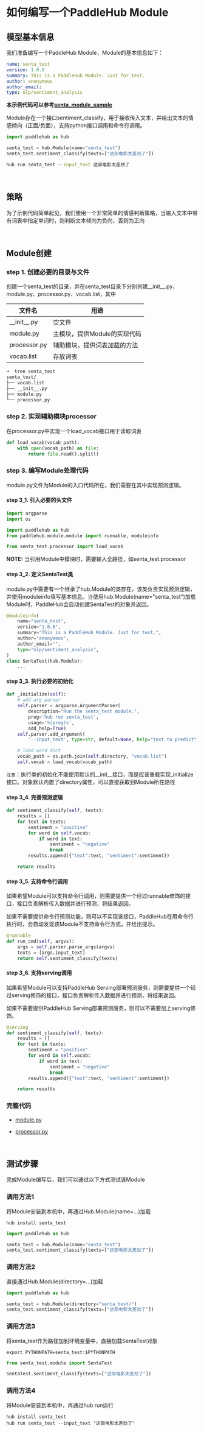 # 如何编写一个PaddleHub Module

## 模型基本信息

我们准备编写一个PaddleHub Module，Module的基本信息如下：
```yaml
name: senta_test
version: 1.0.0
summary: This is a PaddleHub Module. Just for test.
author: anonymous
author_email:
type: nlp/sentiment_analysis
```

**本示例代码可以参考[senta_module_sample](../../demo/senta_module_sample/senta_test)**

Module存在一个接口sentiment_classify，用于接收传入文本，并给出文本的情感倾向（正面/负面），支持python接口调用和命令行调用。
```python
import paddlehub as hub

senta_test = hub.Module(name="senta_test")
senta_test.sentiment_classify(texts=["这部电影太差劲了"])
```
```cmd
hub run senta_test --input_text 这部电影太差劲了
```

<br/>

## 策略

为了示例代码简单起见，我们使用一个非常简单的情感判断策略，当输入文本中带有词表中指定单词时，则判断文本倾向为负向，否则为正向

<br/>

## Module创建

### step 1. 创建必要的目录与文件

创建一个senta_test的目录，并在senta_test目录下分别创建__init__.py、module.py、processor.py、vocab.list，其中

|文件名|用途|
|-|-|
|\_\_init\_\_.py|空文件|
|module.py|主模块，提供Module的实现代码|
|processor.py|辅助模块，提供词表加载的方法|
|vocab.list|存放词表|

```cmd
➜  tree senta_test
senta_test/
├── vocab.list
├── __init__.py
├── module.py
└── processor.py
```
### step 2. 实现辅助模块processor

在processor.py中实现一个load_vocab接口用于读取词表
```python
def load_vocab(vocab_path):
    with open(vocab_path) as file:
        return file.read().split()
```

### step 3. 编写Module处理代码

module.py文件为Module的入口代码所在，我们需要在其中实现预测逻辑。

#### step 3_1. 引入必要的头文件
```python
import argparse
import os

import paddlehub as hub
from paddlehub.module.module import runnable, moduleinfo

from senta_test.processor import load_vocab
```
**NOTE:** 当引用Module中模块时，需要输入全路径，如senta_test.processor

#### step 3_2. 定义SentaTest类
module.py中需要有一个继承了hub.Module的类存在，该类负责实现预测逻辑，并使用moduleinfo填写基本信息。当使用hub.Module(name="senta_test")加载Module时，PaddleHub会自动创建SentaTest的对象并返回。
```python
@moduleinfo(
    name="senta_test",
    version="1.0.0",
    summary="This is a PaddleHub Module. Just for test.",
    author="anonymous",
    author_email="",
    type="nlp/sentiment_analysis",
)
class SentaTest(hub.Module):
    ...
```
#### step 3_3. 执行必要的初始化
```python
def _initialize(self):
    # add arg parser
    self.parser = argparse.ArgumentParser(
        description="Run the senta_test module.",
        prog='hub run senta_test',
        usage='%(prog)s',
        add_help=True)
    self.parser.add_argument(
        '--input_text', type=str, default=None, help="text to predict")

    # load word dict
    vocab_path = os.path.join(self.directory, "vocab.list")
    self.vocab = load_vocab(vocab_path)
```
`注意`：执行类的初始化不能使用默认的__init__接口，而是应该重载实现_initialize接口。对象默认内置了directory属性，可以直接获取到Module所在路径
#### step 3_4. 完善预测逻辑
```python
def sentiment_classify(self, texts):
    results = []
    for text in texts:
        sentiment = "positive"
        for word in self.vocab:
            if word in text:
                sentiment = "negative"
                break
        results.append({"text":text, "sentiment":sentiment})

    return results
```
#### step 3_5. 支持命令行调用
如果希望Module可以支持命令行调用，则需要提供一个经过runnable修饰的接口，接口负责解析传入数据并进行预测，将结果返回。

如果不需要提供命令行预测功能，则可以不实现该接口，PaddleHub在用命令行执行时，会自动发现该Module不支持命令行方式，并给出提示。
```python
@runnable
def run_cmd(self, argvs):
    args = self.parser.parse_args(argvs)
    texts = [args.input_text]
    return self.sentiment_classify(texts)
```
#### step 3_6. 支持serving调用

如果希望Module可以支持PaddleHub Serving部署预测服务，则需要提供一个经过serving修饰的接口，接口负责解析传入数据并进行预测，将结果返回。

如果不需要提供PaddleHub Serving部署预测服务，则可以不需要加上serving修饰。

```python
@serving
def sentiment_classify(self, texts):
    results = []
    for text in texts:
        sentiment = "positive"
        for word in self.vocab:
            if word in text:
                sentiment = "negative"
                break
        results.append({"text":text, "sentiment":sentiment})

    return results
```

### 完整代码

* [module.py](./senta_test/module.py)

* [processor.py](./senta_test/module.py)

<br/>

## 测试步骤

完成Module编写后，我们可以通过以下方式测试该Module

### 调用方法1

将Module安装到本机中，再通过Hub.Module(name=...)加载
```shell
hub install senta_test
```

```python
import paddlehub as hub

senta_test = hub.Module(name="senta_test")
senta_test.sentiment_classify(texts=["这部电影太差劲了"])
```

### 调用方法2

直接通过Hub.Module(directory=...)加载
```python
import paddlehub as hub

senta_test = hub.Module(directory="senta_test/")
senta_test.sentiment_classify(texts=["这部电影太差劲了"])
```

### 调用方法3
将senta_test作为路径加到环境变量中，直接加载SentaTest对象
```shell
export PYTHONPATH=senta_test:$PYTHONPATH
```

```python
from senta_test.module import SentaTest

SentaTest.sentiment_classify(texts=["这部电影太差劲了"])
```

### 调用方法4
将Module安装到本机中，再通过hub run运行

```shell
hub install senta_test
hub run senta_test --input_text "这部电影太差劲了"
```
